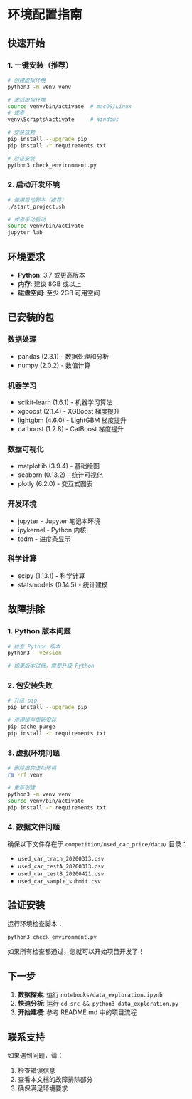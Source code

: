 # 环境配置指南

## 快速开始

### 1. 一键安装（推荐）

```bash
# 创建虚拟环境
python3 -m venv venv

# 激活虚拟环境
source venv/bin/activate  # macOS/Linux
# 或者
venv\Scripts\activate     # Windows

# 安装依赖
pip install --upgrade pip
pip install -r requirements.txt

# 验证安装
python3 check_environment.py
```

### 2. 启动开发环境

```bash
# 使用启动脚本（推荐）
./start_project.sh

# 或者手动启动
source venv/bin/activate
jupyter lab
```

## 环境要求

- **Python**: 3.7 或更高版本
- **内存**: 建议 8GB 或以上
- **磁盘空间**: 至少 2GB 可用空间

## 已安装的包

### 数据处理
- pandas (2.3.1) - 数据处理和分析
- numpy (2.0.2) - 数值计算

### 机器学习
- scikit-learn (1.6.1) - 机器学习算法
- xgboost (2.1.4) - XGBoost 梯度提升
- lightgbm (4.6.0) - LightGBM 梯度提升
- catboost (1.2.8) - CatBoost 梯度提升

### 数据可视化
- matplotlib (3.9.4) - 基础绘图
- seaborn (0.13.2) - 统计可视化
- plotly (6.2.0) - 交互式图表

### 开发环境
- jupyter - Jupyter 笔记本环境
- ipykernel - Python 内核
- tqdm - 进度条显示

### 科学计算
- scipy (1.13.1) - 科学计算
- statsmodels (0.14.5) - 统计建模

## 故障排除

### 1. Python 版本问题
```bash
# 检查 Python 版本
python3 --version

# 如果版本过低，需要升级 Python
```

### 2. 包安装失败
```bash
# 升级 pip
pip install --upgrade pip

# 清理缓存重新安装
pip cache purge
pip install -r requirements.txt
```

### 3. 虚拟环境问题
```bash
# 删除旧的虚拟环境
rm -rf venv

# 重新创建
python3 -m venv venv
source venv/bin/activate
pip install -r requirements.txt
```

### 4. 数据文件问题
确保以下文件存在于 `competition/used_car_price/data/` 目录：
- `used_car_train_20200313.csv`
- `used_car_testA_20200313.csv`
- `used_car_testB_20200421.csv`
- `used_car_sample_submit.csv`

## 验证安装

运行环境检查脚本：
```bash
python3 check_environment.py
```

如果所有检查都通过，您就可以开始项目开发了！

## 下一步

1. **数据探索**: 运行 `notebooks/data_exploration.ipynb`
2. **快速分析**: 运行 `cd src && python3 data_exploration.py`
3. **开始建模**: 参考 README.md 中的项目流程

## 联系支持

如果遇到问题，请：
1. 检查错误信息
2. 查看本文档的故障排除部分
3. 确保满足环境要求 